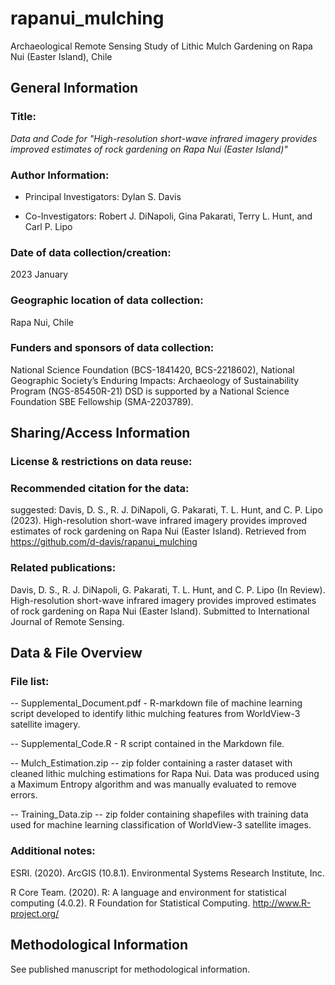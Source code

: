 # rapanui_mulching
Archaeological Remote Sensing Study of Lithic Mulch Gardening on Rapa Nui (Easter Island), Chile

General Information
------------------

### Title:

*Data and Code for "High-resolution short-wave infrared imagery provides improved estimates of rock gardening on Rapa Nui (Easter Island)"*

### Author Information:

- Principal Investigators: Dylan S. Davis

- Co-Investigators: Robert J. DiNapoli, Gina Pakarati, Terry L. Hunt, and Carl P. Lipo

### Date of data collection/creation:

2023 January

### Geographic location of data collection:

Rapa Nui, Chile

### Funders and sponsors of data collection:

National Science Foundation (BCS-1841420, BCS-2218602), National Geographic Society’s Enduring Impacts: Archaeology of Sustainability Program (NGS-85450R-21)
DSD is supported by a National Science Foundation SBE Fellowship (SMA-2203789). 

Sharing/Access Information
--------------------------

### License & restrictions on data reuse:
<!-- Creative Commons Attribution 4.0 International (CC BY 4.0)  -->

### Recommended citation for the data:
suggested: Davis, D. S., R. J. DiNapoli, G. Pakarati, T. L. Hunt, and C. P. Lipo (2023). High-resolution short-wave infrared imagery provides improved estimates of rock gardening on Rapa Nui (Easter Island). Retrieved from https://github.com/d-davis/rapanui_mulching


### Related publications:
Davis, D. S., R. J. DiNapoli, G. Pakarati, T. L. Hunt, and C. P. Lipo (In Review). High-resolution short-wave infrared imagery provides improved estimates of rock gardening on Rapa Nui (Easter Island). Submitted to International Journal of Remote Sensing.
 
Data & File Overview
--------------------

### File list:
-- Supplemental_Document.pdf - R-markdown file of machine learning script developed to identify lithic mulching features from WorldView-3 satellite imagery.

-- Supplemental_Code.R - R script contained in the Markdown file.

-- Mulch_Estimation.zip -- zip folder containing a raster dataset with cleaned lithic mulching estimations for Rapa Nui. Data was produced using a Maximum Entropy algorithm and was manually evaluated to remove errors.

-- Training_Data.zip -- zip folder containing shapefiles with training data used for machine learning classification of WorldView-3 satellite images.

### Additional notes:

ESRI. (2020). ArcGIS (10.8.1). Environmental Systems Research Institute, Inc.

R Core Team. (2020). R: A language and environment for statistical computing (4.0.2). R Foundation for Statistical Computing. http://www.R-project.org/


Methodological Information
--------------------------

See published manuscript for methodological information.
